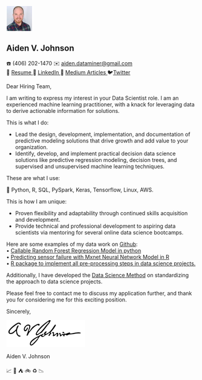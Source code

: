 ![](https://github.com/AVJdataminer/AVJdataminer.github.io/blob/master/pdfs/mini%20headshot.png)   
## Aiden V. Johnson
:phone: (406) 202-1470  :envelope: aiden.dataminer@gmail.com  
:scroll:  [Resume ](https://github.com/AVJdataminer/AVJdataminer.github.io/blob/master/Resume_AVJ_11_19_18_KE%20edits.pdf)  :link: [LinkedIn ](https://www.linkedin.com/in/aiden-v-johnson/ ):book: [Medium Articles ](https://medium.com/@aiden.dataminer):bird:[Twitter](https://twitter.com/aidenvjohnson)

Dear Hiring Team,

I am writing to express my interest in your Data Scientist role. I am an experienced machine learning practitioner, with a knack for leveraging data to derive actionable information for solutions.

This is what I do:
- Lead the design, development, implementation, and documentation of predictive modeling solutions that drive growth and add value to your organization.
- Identify, develop, and implement practical decision data science solutions like predictive regression modeling, decision trees, and supervised and unsupervised machine learning techniques.

These are what I use:  

:wrench: Python, R, SQL, PySpark, Keras, Tensorflow, Linux, AWS.


This is how I am unique:

- Proven flexibility and adaptability through continued skills acquisition and development.
- Provide technical and professional development to aspiring data scientists via mentoring for several online data science bootcamps.

Here are some examples of my data work on [Github](https://github.com/AVJdataminer/):  
• [Callable Random Forest Regression Model in python](https://github.com/AVJdataminer/WH)  
• [Predicting sensor failure with Mxnet Neural Network Model in R](https://github.com/AVJdataminer/Sensor)  
• [R package to implement all pre-processing steps in data science projects.](https://github.com/AVJdataminer/Squeaky)    

Additionally, I have developed the [Data Science Method](https://medium.com/@aiden.dataminer/the-data-science-method-dsm-data-collection-organization-and-definitions-d19b6ff141c4) on standardizing the approach to data science projects.

Please feel free to contact me to discuss my application further, and thank you for considering me for this exciting position.

Sincerely,

![](https://github.com/AVJdataminer/AVJdataminer.github.io/blob/master/pdfs/Aiden%20better%20signature.png)

Aiden V. Johnson

:chart_with_upwards_trend: :ski: :tent: :bike: :recycle: :chart_with_downwards_trend:
